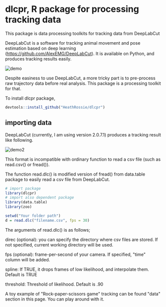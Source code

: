 # dlcpr, R package for processing tracking data
This package is data processing toolkits for tracking data from DeepLabCut

DeepLabCut is a software for tracking animal movement and pose estimation based on deep learning (https://github.com/AlexEMG/DeepLabCut). It is available on Python, and produces tracking results easily.

![demo](https://user-images.githubusercontent.com/17682330/72917667-8a903b00-3d44-11ea-93a2-370357be680e.gif)

Despite easiness to use DeepLabCut, a more tricky part is to pre-process raw trajectory data before real analysis. 
This package is a processing toolkit for that.

To install dlcpr package, 
```r
devtools::install_github("HeathRossie/dlcpr")
```


## importing data
DeepLabCut (currently, I am using version 2.0.7.1) produces a tracking result like following.

![demo2](https://user-images.githubusercontent.com/17682330/72918441-f32be780-3d45-11ea-95c9-7e95fbae39d6.png)

This format is incompatible with ordinary function to read a csv file (such as read.csv() or fread()).

The function read.dlc() is modified version of fread() from data.table package to easily read a csv file from DeepLabCut.

```r
# import package
library(dlcpr)
# import also dependent package
library(data.table) 
library(zoo)

setwd("Your folder path")
d = read.dlc("filename.csv", fps = 30)
```

The arguments of read.dlc() is as follows;

direc (optional): you can specify the directory where csv files are stored. If not specified, current working directory will be used.

fps (optional): frame-per-second of your camera. If specified, "time" column will be added.

spline: If TRUE, it drops frames of low likelihood, and interpolate them. Default is TRUE

threshold: Threshold of likelihood. Default is .90


A toy example of "Rock-paper-scissors game" tracking can be found "data" section in this page. You can play around with it.



